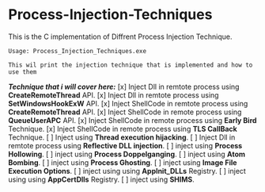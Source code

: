 # Process-Injection-Techniques

This is the C implementation of Diffrent Process Injection Technique.

```
Usage: Process_Injection_Techniques.exe

This wil print the injection technique that is implemented and how to use them
```


***Technique that i will cover here:***
[x] Inject Dll in remtote process using **CreateRemoteThread** API.
[x] Inject Dll in remtote process using **SetWindowsHookExW** API.
[x] Inject ShellCode in remtote process using **CreateRemoteThread** API.
[x] Inject ShellCode in remote process using **QueueUserAPC** API.
[x] Inject ShellCode in remote process using **Early Bird** Technique.
[x] Inject ShellCode in remote process using **TLS CallBack** Technique.
[ ] Inject using **Thread execution hijacking**.
[ ] Inject Dll in remtote process using **Reflective DLL injection**.
[ ] inject using **Process Hollowing**.
[ ] inject using **Process Doppelganging**.
[ ] inject using **Atom Bombing**.
[ ] inject using **Process Ghosting**.
[ ] inject using **Image File Execution Options**.
[ ] inject using using **AppInit_DLLs** Registry.
[ ] inject using using **AppCertDlls** Registry.
[ ] inject using **SHIMS**.
